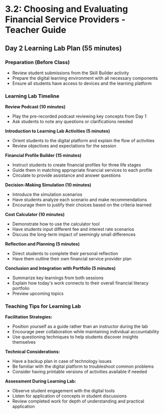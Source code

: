 # 3.2: Choosing and Evaluating Financial Service Providers - Teacher Guide

## Day 2 Learning Lab Plan (55 minutes)

### Preparation (Before Class)

- Review student submissions from the Skill Builder activity
- Prepare the digital learning environment with all necessary components
- Ensure all students have access to devices and the learning platform

### Learning Lab Timeline

**Review Podcast (10 minutes)**

- Play the pre-recorded podcast reviewing key concepts from Day 1
- Ask students to note any questions or clarifications needed

**Introduction to Learning Lab Activities (5 minutes)**

- Orient students to the digital platform and explain the flow of activities
- Review objectives and expectations for the session

**Financial Profile Builder (15 minutes)**

- Instruct students to create financial profiles for three life stages
- Guide them in matching appropriate financial services to each profile
- Circulate to provide assistance and answer questions

**Decision-Making Simulation (10 minutes)**

- Introduce the simulation scenarios
- Have students analyze each scenario and make recommendations
- Encourage them to justify their choices based on the criteria learned

**Cost Calculator (10 minutes)**

- Demonstrate how to use the calculator tool
- Have students input different fee and interest rate scenarios
- Discuss the long-term impact of seemingly small differences

**Reflection and Planning (5 minutes)**

- Direct students to complete their personal reflection
- Have them outline their own financial service provider plan

**Conclusion and Integration with Portfolio (5 minutes)**

- Summarize key learnings from both sessions
- Explain how today's work connects to their overall financial literacy portfolio
- Preview upcoming topics

### Teaching Tips for Learning Lab

**Facilitation Strategies:**

- Position yourself as a guide rather than an instructor during the lab
- Encourage peer collaboration while maintaining individual accountability
- Use questioning techniques to help students discover insights themselves

**Technical Considerations:**

- Have a backup plan in case of technology issues
- Be familiar with the digital platform to troubleshoot common problems
- Consider having printable versions of activities available if needed

**Assessment During Learning Lab:**

- Observe student engagement with the digital tools
- Listen for application of concepts in student discussions
- Review completed work for depth of understanding and practical application